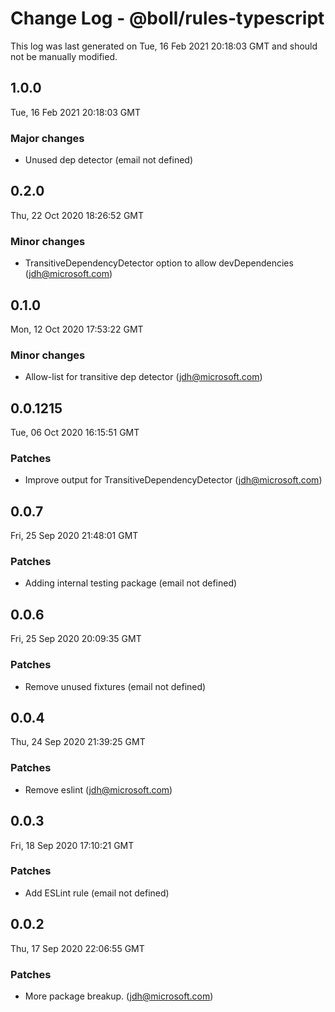 # Change Log - @boll/rules-typescript

This log was last generated on Tue, 16 Feb 2021 20:18:03 GMT and should not be manually modified.

<!-- Start content -->

## 1.0.0

Tue, 16 Feb 2021 20:18:03 GMT

### Major changes

- Unused dep detector (email not defined)

## 0.2.0

Thu, 22 Oct 2020 18:26:52 GMT

### Minor changes

- TransitiveDependencyDetector option to allow devDependencies (jdh@microsoft.com)

## 0.1.0

Mon, 12 Oct 2020 17:53:22 GMT

### Minor changes

- Allow-list for transitive dep detector (jdh@microsoft.com)

## 0.0.1215

Tue, 06 Oct 2020 16:15:51 GMT

### Patches

- Improve output for TransitiveDependencyDetector (jdh@microsoft.com)

## 0.0.7

Fri, 25 Sep 2020 21:48:01 GMT

### Patches

- Adding internal testing package (email not defined)

## 0.0.6

Fri, 25 Sep 2020 20:09:35 GMT

### Patches

- Remove unused fixtures (email not defined)

## 0.0.4

Thu, 24 Sep 2020 21:39:25 GMT

### Patches

- Remove eslint (jdh@microsoft.com)

## 0.0.3

Fri, 18 Sep 2020 17:10:21 GMT

### Patches

- Add ESLint rule (email not defined)

## 0.0.2

Thu, 17 Sep 2020 22:06:55 GMT

### Patches

- More package breakup. (jdh@microsoft.com)

